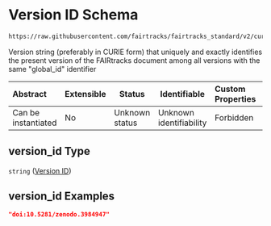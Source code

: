 # Version ID Schema

```txt
https://raw.githubusercontent.com/fairtracks/fairtracks_standard/v2/current/json/schema/fairtracks.schema.json#/properties/document/properties/version_id
```

Version string (preferably in CURIE form) that uniquely and exactly identifies the present version of the FAIRtracks document among all versions with the same "global_id" identifier


| Abstract            | Extensible | Status         | Identifiable            | Custom Properties | Additional Properties | Access Restrictions | Defined In                                                                               |
| :------------------ | ---------- | -------------- | ----------------------- | :---------------- | --------------------- | ------------------- | ---------------------------------------------------------------------------------------- |
| Can be instantiated | No         | Unknown status | Unknown identifiability | Forbidden         | Allowed               | none                | [fairtracks.schema.json\*](../json/schema/fairtracks.schema.json "open original schema") |

## version_id Type

`string` ([Version ID](fairtracks-properties-document-info-properties-version-id.md))

## version_id Examples

```json
"doi:10.5281/zenodo.3984947"
```
